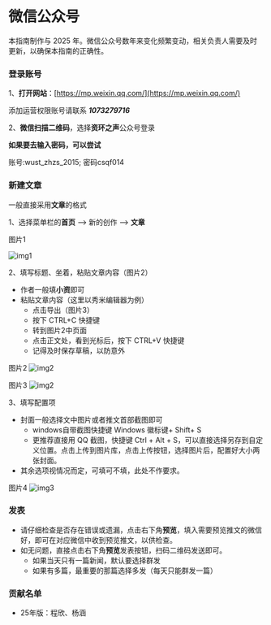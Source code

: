 # 微信公众号

本指南制作与 2025 年。微信公众号数年来变化频繁变动，相关负责人需要及时更新，以确保本指南的正确性。

### 登录账号

1、**打开网站**：[https://mp.weixin.qq.com/](https://mp.weixin.qq.com/)

添加运营权限账号请联系 _**1073279716**_

2、**微信扫描二维码**，选择**资环之声**公众号登录

**如果要去输入密码，可以尝试**

账号:wust_zhzs_2015;
密码csqf014

### 新建文章

一般直接采用**文章**的格式

1、选择菜单栏的**首页** --> 新的创作 --> **文章**

图片1

![img1](https://i.postimg.cc/Mpj03wwk/1.webp)

2、填写标题、坐着，粘贴文章内容（图片2）

- 作者一般填**小资**即可
- 粘贴文章内容（这里以秀米编辑器为例）
  -  点击导出（图片3）
  -  按下 CTRL+C 快捷键
  -  转到图片2中页面
  -  点击正文处，看到光标后，按下 CTRL+V 快捷键
  -  记得及时保存草稿，以防意外

图片2
![img2](https://i.postimg.cc/ZYVLCjHQ/2.webp)

图片3
![img2](https://i.postimg.cc/Dy0PssYw/3.webp)

3、填写配置项

- 封面一般选择文中图片或者推文首部截图即可
  - windows自带截图快捷键 Windows 徽标键‌+ Shift+ S 
  - 更推荐直接用 QQ 截图，快捷键 Ctrl + Alt + S，可以直接选择另存到自定义位置。点击上传到图片库，点击上传按钮，选择图片后，配置好大小两张封面。
- 其余选项视情况而定，可填可不填，此处不作要求。 
  
图片4
![img3](https://i.postimg.cc/c4zMcHVM/4.webp)

### 发表

- 请仔细检查是否存在错误或遗漏，点击右下角**预览**，填入需要预览推文的微信好，即可在对应微信中收到预览推文，以供检查。
- 如无问题，直接点击右下角**预览**发表按钮，扫码二维码发送即可。
  - 如果当天只有一篇新闻，默认要选择群发
  - 如果有多篇，最重要的那篇选择多发（每天只能群发一篇）

### 贡献名单

- 25年版：程欣、杨涵